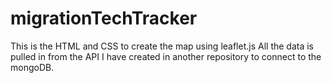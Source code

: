 # migrationTechTracker
This is the HTML and CSS to create the map using leaflet.js
All the data is pulled in from the API I have created in another repository to connect to the mongoDB.
